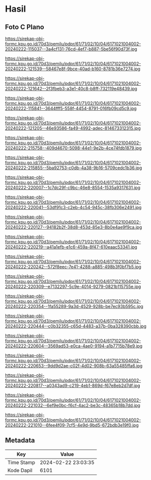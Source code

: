 # Hasil

## Foto C Plano

https://sirekap-obj-formc.kpu.go.id/70d3/pemilu/pdpr/61/71/02/10/04/6171021004002-20240222-115037--3a4cf131-76cd-4ef7-b887-5be56f90d73f.jpg

https://sirekap-obj-formc.kpu.go.id/70d3/pemilu/pdpr/61/71/02/10/04/6171021004002-20240222-121539--58467e8f-9bce-40ad-b160-8781b36e7274.jpg

https://sirekap-obj-formc.kpu.go.id/70d3/pemilu/pdpr/61/71/02/10/04/6171021004002-20240222-121642--2f3fbeb3-a3e1-40c8-b8ff-732119e48439.jpg

https://sirekap-obj-formc.kpu.go.id/70d3/pemilu/pdpr/61/71/02/10/04/6171021004002-20240222-115841--3644fff5-558f-4454-8791-016fb09cd5c9.jpg

https://sirekap-obj-formc.kpu.go.id/70d3/pemilu/pdpr/61/71/02/10/04/6171021004002-20240222-121205--46e93586-fa49-4992-adec-814673312315.jpg

https://sirekap-obj-formc.kpu.go.id/70d3/pemilu/pdpr/61/71/02/10/04/6171021004002-20240222-215758--409d4670-5098-44e1-9e2b-4ce74fdb1879.jpg

https://sirekap-obj-formc.kpu.go.id/70d3/pemilu/pdpr/61/71/02/10/04/6171021004002-20240222-215855--5ba92753-c0db-4a38-9b16-5709cedc1b36.jpg

https://sirekap-obj-formc.kpu.go.id/70d3/pemilu/pdpr/61/71/02/10/04/6171021004002-20240222-220007--1c7dc29f-c9bc-46e8-8554-1535a9317631.jpg

https://sirekap-obj-formc.kpu.go.id/70d3/pemilu/pdpr/61/71/02/10/04/6171021004002-20240222-220041--53df91c3-c2eb-4c54-945c-38fb306e2491.jpg

https://sirekap-obj-formc.kpu.go.id/70d3/pemilu/pdpr/61/71/02/10/04/6171021004002-20240222-220127--94182b2f-38d8-453d-85e3-8b0e4ae9f9ca.jpg

https://sirekap-obj-formc.kpu.go.id/70d3/pemilu/pdpr/61/71/02/10/04/6171021004002-20240222-220219--a41a1efb-e1c6-459a-8f47-610eaac53341.jpg

https://sirekap-obj-formc.kpu.go.id/70d3/pemilu/pdpr/61/71/02/10/04/6171021004002-20240222-220242--572f8eec-7e41-4288-a885-498b3f0bf7b5.jpg

https://sirekap-obj-formc.kpu.go.id/70d3/pemilu/pdpr/61/71/02/10/04/6171021004002-20240222-220309--e7132297-5c9e-4014-9279-0821b115755e.jpg

https://sirekap-obj-formc.kpu.go.id/70d3/pemilu/pdpr/61/71/02/10/04/6171021004002-20240222-220354--1fa55289-9a3d-4529-928b-be7ec93b595c.jpg

https://sirekap-obj-formc.kpu.go.id/70d3/pemilu/pdpr/61/71/02/10/04/6171021004002-20240222-220444--c0b32355-c65d-4483-a37b-0ba328390cbb.jpg

https://sirekap-obj-formc.kpu.go.id/70d3/pemilu/pdpr/61/71/02/10/04/6171021004002-20240222-220604--3569ad53-e0ca-4ae0-9194-a1b7715b78e9.jpg

https://sirekap-obj-formc.kpu.go.id/70d3/pemilu/pdpr/61/71/02/10/04/6171021004002-20240222-220653--9dd9d2ae-c02f-4d02-908b-63a55485ffa6.jpg

https://sirekap-obj-formc.kpu.go.id/70d3/pemilu/pdpr/61/71/02/10/04/6171021004002-20240222-220817--a0343ad9-c219-4eb1-869d-f67e8eb2d7df.jpg

https://sirekap-obj-formc.kpu.go.id/70d3/pemilu/pdpr/61/71/02/10/04/6171021004002-20240222-221032--6ef9e0bc-f6cf-4ac2-be3c-48365b18b7dd.jpg

https://sirekap-obj-formc.kpu.go.id/70d3/pemilu/pdpr/61/71/02/10/04/6171021004002-20240222-221010--6fee4f09-7cf5-4e9d-9bd5-672bdb3e19f0.jpg


## Metadata

| Key        | Value               |
| ---------- | ------------------- |
| Time Stamp | 2024-02-22 23:03:35 |
| Kode Dapil | 6101                |



